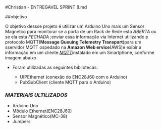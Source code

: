  #Christian - ENTREGAVEL SPRINT 8.md

##objetivo

O objetivo dessse projeto é utilizar um Arduino Uno mais um Sensor Magnetco para monitorar se a porta de um Rack de Rede esta *ABERTA* ou se ela esta *FECHADA* ;enviar essa informação via Internet utilizando p protocolo MQTT(**Message Queuing Telemetry Transport**)para um sservidor MQTT ospedado na **Amazon Web ervice**(AWS)e exibir a informação em um cliente [*MQTT*](https://play.google.com/store/apps/details?id=net.routix.mqttdash&hl=en&gl=US)instalado em um Smartphone, conforme imagem abaixo.

* Foram utilizadas as seguintes bibliotecas:

  * UIPEthernet (conexão do ENC28J60 com o Arduino)
  * PubSubClient (cliente MQTT para o Arduino)

### *MATERIAIS ULTILIZADOS*

 * Arduino Uno
 * Môdulo Ethernet(ENC28J60)
 * Sensor Magnético(MC-38)
 * Jumpers
